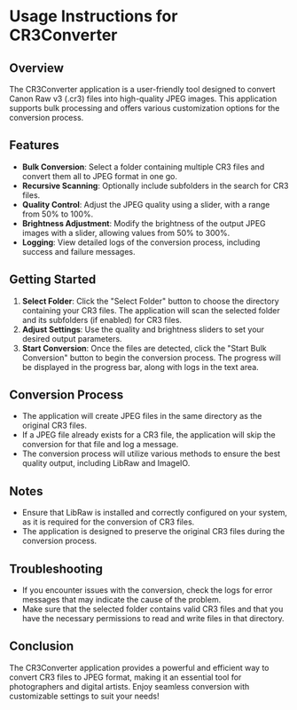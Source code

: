 # Usage Instructions for CR3Converter

## Overview
The CR3Converter application is a user-friendly tool designed to convert Canon Raw v3 (.cr3) files into high-quality JPEG images. This application supports bulk processing and offers various customization options for the conversion process.

## Features
- **Bulk Conversion**: Select a folder containing multiple CR3 files and convert them all to JPEG format in one go.
- **Recursive Scanning**: Optionally include subfolders in the search for CR3 files.
- **Quality Control**: Adjust the JPEG quality using a slider, with a range from 50% to 100%.
- **Brightness Adjustment**: Modify the brightness of the output JPEG images with a slider, allowing values from 50% to 300%.
- **Logging**: View detailed logs of the conversion process, including success and failure messages.

## Getting Started
1. **Select Folder**: Click the "Select Folder" button to choose the directory containing your CR3 files. The application will scan the selected folder and its subfolders (if enabled) for CR3 files.
2. **Adjust Settings**: Use the quality and brightness sliders to set your desired output parameters.
3. **Start Conversion**: Once the files are detected, click the "Start Bulk Conversion" button to begin the conversion process. The progress will be displayed in the progress bar, along with logs in the text area.

## Conversion Process
- The application will create JPEG files in the same directory as the original CR3 files.
- If a JPEG file already exists for a CR3 file, the application will skip the conversion for that file and log a message.
- The conversion process will utilize various methods to ensure the best quality output, including LibRaw and ImageIO.

## Notes
- Ensure that LibRaw is installed and correctly configured on your system, as it is required for the conversion of CR3 files.
- The application is designed to preserve the original CR3 files during the conversion process.

## Troubleshooting
- If you encounter issues with the conversion, check the logs for error messages that may indicate the cause of the problem.
- Make sure that the selected folder contains valid CR3 files and that you have the necessary permissions to read and write files in that directory.

## Conclusion
The CR3Converter application provides a powerful and efficient way to convert CR3 files to JPEG format, making it an essential tool for photographers and digital artists. Enjoy seamless conversion with customizable settings to suit your needs!